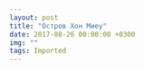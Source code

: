 ```yaml
---
layout: post
title: "Остров Хон Миеу"
date: 2017-08-26 00:00:00 +0300
img: ""
tags: Imported
---
```


